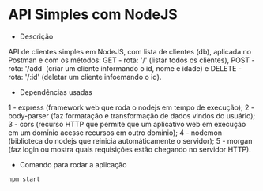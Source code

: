 # API Simples com NodeJS

- Descrição

API de clientes simples em NodeJS, com lista de clientes (db), aplicada no Postman e com os métodos: GET - rota: '/' (listar todos os clientes), POST - rota: '/add' (criar um cliente informando o id, nome e idade) e DELETE - rota: '/:id' (deletar um cliente infoemando o id).

- Dependências usadas

1 - express (framework web que roda o nodejs em tempo de execução); 
2 - body-parser (faz formatação e transformação de dados vindos do usuário);
3 - cors (recurso HTTP que permite que um aplicativo web em execução em um domínio acesse recursos em outro domínio); 
4 - nodemon (biblioteca do nodejs que reinicia automáticamente o servidor); 
5 - morgan (faz login ou mostra quais requisições estão chegando no servidor HTTP).

- Comando para rodar a aplicação

```bash
npm start
```





